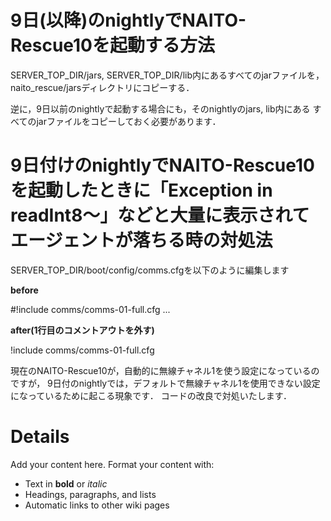 # 9日(以降)のnightlyでNAITO-Rescue10を起動する方法 #

SERVER\_TOP\_DIR/jars, SERVER\_TOP\_DIR/lib内にあるすべてのjarファイルを，
naito\_rescue/jarsディレクトリにコピーする．

逆に，9日以前のnightlyで起動する場合にも，そのnightlyのjars, lib内にある
すべてのjarファイルをコピーしておく必要があります．

# 9日付けのnightlyでNAITO-Rescue10を起動したときに「Exception in readInt8〜」などと大量に表示されてエージェントが落ちる時の対処法 #

SERVER\_TOP\_DIR/boot/config/comms.cfgを以下のように編集します

**before**

#!include comms/comms-01-full.cfg
...

**after(1行目のコメントアウトを外す)**

!include comms/comms-01-full.cfg

現在のNAITO-Rescue10が，自動的に無線チャネル1を使う設定になっているのですが，
9日付のnightlyでは，デフォルトで無線チャネル1を使用できない設定になっているために起こる現象です．
コードの改良で対処いたします．

# Details #

Add your content here.  Format your content with:
  * Text in **bold** or _italic_
  * Headings, paragraphs, and lists
  * Automatic links to other wiki pages